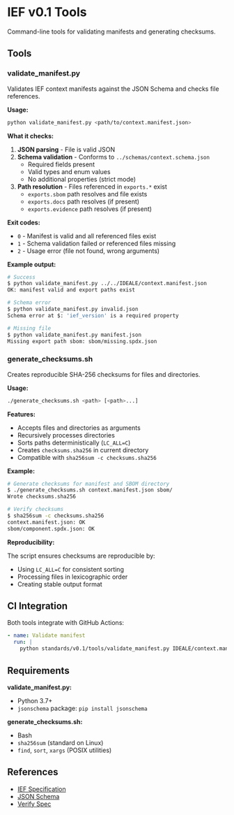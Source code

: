 # IEF v0.1 Tools

Command-line tools for validating manifests and generating checksums.

## Tools

### validate_manifest.py

Validates IEF context manifests against the JSON Schema and checks file references.

**Usage:**

```bash
python validate_manifest.py <path/to/context.manifest.json>
```

**What it checks:**

1. **JSON parsing** - File is valid JSON
2. **Schema validation** - Conforms to `../schemas/context.schema.json`
   - Required fields present
   - Valid types and enum values
   - No additional properties (strict mode)
3. **Path resolution** - Files referenced in `exports.*` exist
   - `exports.sbom` path resolves and file exists
   - `exports.docs` path resolves (if present)
   - `exports.evidence` path resolves (if present)

**Exit codes:**

- `0` - Manifest is valid and all referenced files exist
- `1` - Schema validation failed or referenced files missing
- `2` - Usage error (file not found, wrong arguments)

**Example output:**

```bash
# Success
$ python validate_manifest.py ../../IDEALE/context.manifest.json
OK: manifest valid and export paths exist

# Schema error
$ python validate_manifest.py invalid.json
Schema error at $: 'ief_version' is a required property

# Missing file
$ python validate_manifest.py manifest.json
Missing export path sbom: sbom/missing.spdx.json
```

### generate_checksums.sh

Creates reproducible SHA-256 checksums for files and directories.

**Usage:**

```bash
./generate_checksums.sh <path> [<path>...]
```

**Features:**

- Accepts files and directories as arguments
- Recursively processes directories
- Sorts paths deterministically (`LC_ALL=C`)
- Creates `checksums.sha256` in current directory
- Compatible with `sha256sum -c checksums.sha256`

**Example:**

```bash
# Generate checksums for manifest and SBOM directory
$ ./generate_checksums.sh context.manifest.json sbom/
Wrote checksums.sha256

# Verify checksums
$ sha256sum -c checksums.sha256
context.manifest.json: OK
sbom/component.spdx.json: OK
```

**Reproducibility:**

The script ensures checksums are reproducible by:
- Using `LC_ALL=C` for consistent sorting
- Processing files in lexicographic order
- Creating stable output format

## CI Integration

Both tools integrate with GitHub Actions:

```yaml
- name: Validate manifest
  run: |
    python standards/v0.1/tools/validate_manifest.py IDEALE/context.manifest.json
```

## Requirements

**validate_manifest.py:**
- Python 3.7+
- `jsonschema` package: `pip install jsonschema`

**generate_checksums.sh:**
- Bash
- `sha256sum` (standard on Linux)
- `find`, `sort`, `xargs` (POSIX utilities)

## References

- [IEF Specification](../README.md)
- [JSON Schema](../schemas/context.schema.json)
- [Verify Spec](../specs/VERIFY-SPEC.md)
